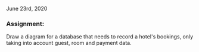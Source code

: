 June 23rd, 2020

### Assignment:
Draw a diagram for a database that needs to record a hotel's bookings, only taking into account guest, room and payment data.
